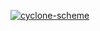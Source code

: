 [<img src="https://github.com/justinethier/nugget/raw/master/cyclone/web/cyclone-logo-03.png" alt="cyclone-scheme">](http://justinethier.github.com/nugget/cyclone)
